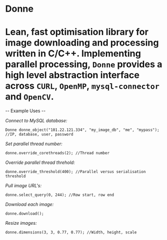 # Donne

# Lean, fast optimisation library for image downloading and processing written in C/C++. Implementing parallel processing, `Donne` provides a high level abstraction interface across `CURL`, `OpenMP`, `mysql-connector` and `OpenCV`.


-- Example Uses --


*Connect to MySQL database:*

`Donne donne_object("101.22.121.334", "my_image_db", "me", "mypass"); //IP, database, user, password`



*Set parallel thread number:*

`donne.override_corethreads(2); //Thread number`



*Override parallel thread threhold:*

`donne.override_threshold(400); //Parallel versus serialisation threshold`



*Pull image URL's:*

`donne.select_query(0, 244); //Row start, row end`



*Download each image:*

`donne.download();`




*Resize images:*

`donne.dimensions(3, 3, 0.77, 0.77); //Width, height, scale`






